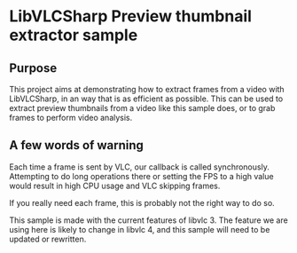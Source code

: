 # LibVLCSharp Preview thumbnail extractor sample

## Purpose

This project aims at demonstrating how to extract frames from a video with LibVLCSharp, in an way that is as efficient as possible.
This can be used to extract preview thumbnails from a video like this sample does, or to grab frames to perform video analysis.

## A few words of warning
Each time a frame is sent by VLC, our callback is called synchronously.
Attempting to do long operations there or setting the FPS to a high value would result in high CPU usage and VLC skipping frames.

If you really need each frame, this is probably not the right way to do so.

This sample is made with the current features of libvlc 3.
The feature we are using here is likely to change in libvlc 4, and this sample will need to be updated or rewritten.